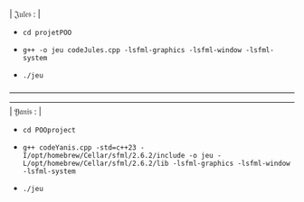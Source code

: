   | 𝔍𝔲𝔩𝔢𝔰 : |
  
-     cd projetPOO
-     g++ -o jeu codeJules.cpp -lsfml-graphics -lsfml-window -lsfml-system
-     ./jeu
————————————————————————————————————————————————————————————————————————
           | 𝔜𝔞𝔫𝔦𝔰 : |

-     cd POOproject
-     g++ codeYanis.cpp -std=c++23 -I/opt/homebrew/Cellar/sfml/2.6.2/include -o jeu -L/opt/homebrew/Cellar/sfml/2.6.2/lib -lsfml-graphics -lsfml-window -lsfml-system
-     ./jeu

